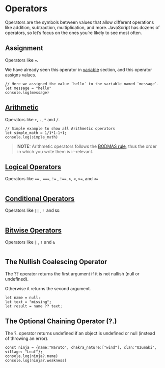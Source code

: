 # Operators

Operators are the symbols between values that allow different operations like addition, subtraction, multiplication, and more. JavaScript has dozens of operators, so let’s focus on the ones you’re likely to see most often.

## Assignment

Operators like `=`.

We have already seen this operator in [variable]() section, and this operator assigns values.

```javascript,editable
// Here we assigned the value `hello` to the variable named `message`.
let message = "hello"
console.log(message)
```

## [Arithmetic](/operators/arithmetic.md)

Operators like `+`, `-`, `*` and `/`.

```javascript,editable
// Simple example to show all Arithmetic operators
let simple_math = 1/1*1-1+1;
console.log(simple_math)
```

> **NOTE:**
> Arithmetic operators follows the [BODMAS rule](https://www.google.com/search?q=what+is+BODMAS), thus the order in which you write them is ir-relevant.

## [Logical Operators](/operators/logical.md)

Operators like `==` , `===`, `!=` , `!==`, `>`, `<`, `>=`, and `<=`

```javascript,editable

```

## [Conditional Operators](/operators/conditional.md)

Operators like `||` , `!` and `&&`

```javascript,editable

```

## [Bitwise Operators](/operators/bitwise.md)

Operators like `|` , `!` and `&`

```javascript,editable

```

## The Nullish Coalescing Operator

The ?? operator returns the first argument if it is not nullish (null or undefined).

Otherwise it returns the second argument.

```javascript,editable
let name = null;
let text = "missing";
let result = name ?? text;
```

## The Optional Chaining Operator (?.)

The ?. operator returns undefined if an object is undefined or null (instead of throwing an error).

```javascript,editable
const ninja = {name:"Naruto", chakra_nature:["wind"], clan:"Uzumaki", village: "Leaf"};
console.log(ninja?.name)
console.log(ninja?.weakness)
```
